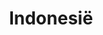 ---
title: "Indonesië"
introtext: "Indonesië, het land met schitterende stranden, meer dan 17.000 eilanden, de allermooiste duik- en snorkel plekken van de wereld, veel dichte regenwouden, meer vulkanen dan je kan tellen en erg uitgebreide flora en fauna. Verder heeft het land zó veel verschillende culturen, dieren, planten en eten waardoor je niet uitgekeken raakt. In dit prachtige land kan je bijvoorbeeld de Borobudur bezoeken op Java, surfen op Bali, snorkelen aan de kust van Lombok, of op hetzelfde eiland de Rinjani beklimmen, Chimpansees bezoeken op Sumatra of de Komodo eilanden bezoeken. Eigenlijk te veel om op te noemen."
introimage: "https://lh3.googleusercontent.com/t2BD5jtX8xcneVPIghf-raWVrYM_utXKrLaIYt-gol21qLxWovFHM_9QQRpDG0lcJ3LgHP9951NHToMN5z6OpnBrC0HBHMOt1vRQK74oXMVaxCHPV1Sd5b8aAoxZLhBIG6RWjEdhvA=w800"
surface: "1.905.000"
inhabitants: "264.000.000"
rate: "15862,63"
valuta: "roepia"
bigmac_index: ""
---